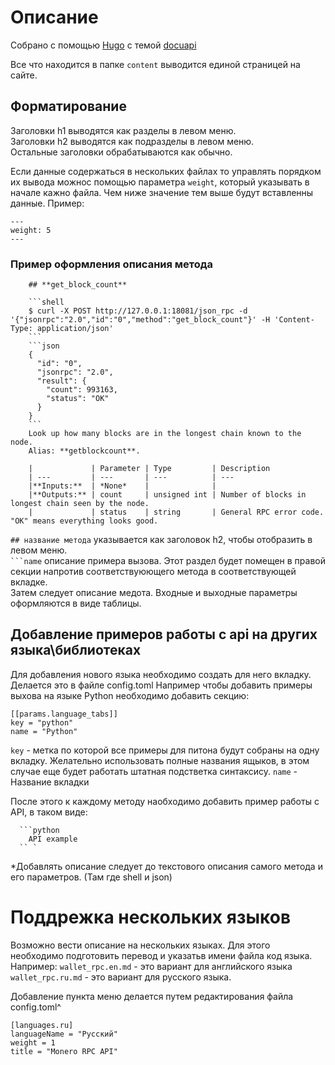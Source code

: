 # Описание

Собрано с помощью [Hugo](gohugo.io) c темой  [docuapi](https://github.com/bep/docuapi)

Все что находится в папке `content` выводится единой страницей на сайте.

## Форматирование

Заголовки h1 выводятся как разделы в левом меню.  
Заголовки h2 выводятся как подразделы в левом меню.  
Остальные заголовки обрабатываются как обычно.

Если данные содержаться в нескольких файлах то управлять порядком их вывода можнос помощью параметра `weight`, который указывать в начале кажно файла. Чем ниже значение тем выше будут вставленны данные. Пример:

```
---
weight: 5
---
```

### Пример оформления описания метода

```
    ## **get_block_count**

    ```shell
    $ curl -X POST http://127.0.0.1:18081/json_rpc -d '{"jsonrpc":"2.0","id":"0","method":"get_block_count"}' -H 'Content-Type: application/json'
    ```
    ```json
    {  
      "id": "0",  
      "jsonrpc": "2.0",  
      "result": {  
        "count": 993163,  
        "status": "OK"    
      }  
    }  
    ```
    Look up how many blocks are in the longest chain known to the node.  
    Alias: **getblockcount**.  

    |             | Parameter | Type         | Description
    | ---         | ---       | ---          | ---
    |**Inputs:**  | *None*    |              |
    |**Outputs:** | count     | unsigned int | Number of blocks in longest chain seen by the node.
    |             | status    | string       | General RPC error code. "OK" means everything looks good.
```

`## название метода` указывается как заголовок h2, чтобы отобразить в левом меню.  
` ```name ` описание примера вызова. Этот раздел будет помещен в правой секции напротив соответствуюющего метода в соответствующей вкладке.  
Затем следует описание медота. Входные и выходные параметры оформляются в виде таблицы.

## Добавление примеров работы с api на других языка\библиотеках

Для добавления нового языка необходимо создать для него вкладку.
Делается это в файле config.toml
Например чтобы добавить примеры выхова на языке Python необходимо добавить секцию:

```
[[params.language_tabs]]
key = "python"
name = "Python"
```

`key` - метка по которой все примеры для питона будут собраны на одну вкладку. Желательно использовать полные названия ящыков, в этом случае еще будет работать штатная подстветка синтаксису.
`name` - Название вкладки

После этого к каждому методу наобходимо добавить пример работы с API, в таком виде:

```
  ```python
    API example
  `` `
```

*Добавлять описание следует до текстового описания самого метода и его параметров. (Там где shell и json)  


# Поддрежка нескольких языков

Возможно вести описание на нескольких языках. Для этого необходимо подготовить перевод и указатьв имени файла код языка.
Например:
`wallet_rpc.en.md` - это вариант для английского языка
`wallet_rpc.ru.md` - это вариант для русского языка.

Добавление пункта меню делается путем редактирования файла config.toml^
```
[languages.ru]  
languageName = "Русский"  
weight = 1  
title = "Monero RPC API"  
```